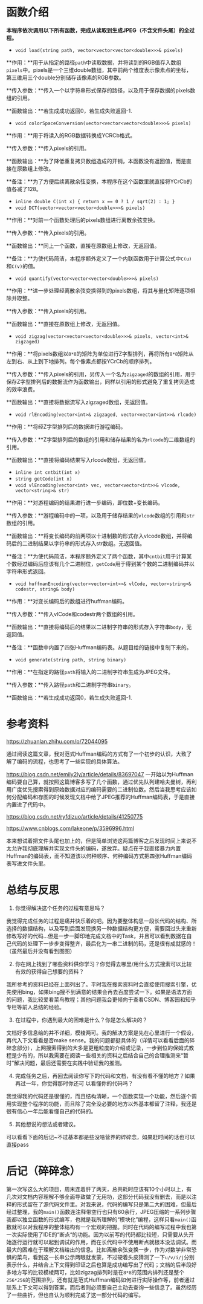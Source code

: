 # 函数介绍

**本程序依次调用以下所有函数，完成从读取到生成JPEG（不含文件头尾）的全过程。**



- `void load(string path, vector<vector<vector<double>>>& pixels)`

**作用：**用于从指定的路径`path`中读取数据，并将读到的RGB值存入数组`pixels`中。pixels是一个三维double数组，其中前两个维度表示像素点的坐标，第三维用三个double分别储存该像素的RGB参数。

**传入参数：**传入一个以字符串形式保存的路径，以及用于保存数据的pixels数组的引用。

**函数输出：**若生成成功返回0，若生成失败返回-1.



- `void colorSpaceConversion(vector<vector<vector<double>>>& pixels)`

**作用：**用于将读入的RGB数据转换成YCRCb格式。

**传入参数：**传入pixels的引用。

**函数输出：**为了降低重复拷贝数组造成的开销，本函数没有返回值，而是直接在原数组上修改。

**备注：**为了方便后续离散余弦变换，本程序在这个函数里就直接将YCrCb的值各减了128。



- `inline double C(int x) { return x == 0 ? 1 / sqrt(2) : 1; }`
- `void DCT(vector<vector<vector<double>>>& pixels)`

**作用：**对前一个函数处理后的pixels数组进行离散余弦变换。

**传入参数：**传入pixels的引用。

**函数输出：**同上一个函数，直接在原数组上修改，无返回值。

**备注：**为使代码简洁，本程序额外定义了一个内联函数用于计算公式中`C(u)`和`C(v)`的值。



- `void quantify(vector<vector<vector<double>>>& pixels)`

**作用：**进一步处理经离散余弦变换得到的pixels数组，将其与量化矩阵逐项相除并取整。

**传入参数：**传入pixels的引用。

**函数输出：**直接在原数组上修改，无返回值。



- `void zigzag(vector<vector<vector<double>>>& pixels, vector<int>& zigzaged)`

**作用：**将pixels数组以`8*8`的矩阵为单位进行Z字型排列，再将所有`8*8`矩阵从左到右、从上到下地排列。每个像素点都按YCrCb的顺序排列。

**传入参数：**传入pixels的引用，另传入一个名为`zigzaged`的数组的引用，用于保存Z字型排列后的数据流作为函数输出，同样以引用的形式避免了重复拷贝造成的效率浪费。

**函数输出：**直接将数据流写入zigzaged数组，无返回值。



- `void rlEncoding(vector<int>& zigzaged, vector<vector<int>>& rlcode)`

**作用：**将经Z字型排列后的数据进行游程编码。

**传入参数：**Z字型排列后的数组的引用和储存结果的名为`rlcode`的二维数组的引用。

**函数输出：**直接将编码结果写入rlcode数组，无返回值。



- `inline int cntbit(int x)`
- `string getCode(int x)`
- `void vlEncoding(vector<int> vec, vector<vector<int>>& vlcode, vector<string>& str)`

**作用：**对游程编码的结果进行进一步编码，即位数+变长编码。

**传入参数：**游程编码中的一项，以及用于储存结果的`vlcode`数组的引用和`str`数组的引用。

**函数输出：**将变长编码的前两项以十进制数的形式存入vlcode数组，并将编码后的二进制结果以字符串的形式存入str数组。无返回值。

**备注：**为使代码简洁，本程序额外定义了两个函数，其中`cntbit`用于计算某个数经过编码后应该有几个二进制位，`getCode`用于得到某个数的二进制编码并以字符串形式返回。



- `void huffmanEncoding(vector<vector<int>>& vlCode, vector<string>& codestr, string& body)`

**作用：**对变长编码后的数组进行huffman编码。

**传入参数：**传入vlCode和codestr两个数组的引用。

**函数输出：**直接将编码后的结果以二进制字符串的形式存入字符串`body`，无返回值。

**备注：**函数中内置了四张Huffman编码表。从题目给的链接中复制下来的。



- `void generate(string path, string binary)`

**作用：**在指定的路径`path`将输入的二进制字符串生成为JPEG文件。

**传入参数：**传入路径`path`和二进制字符串`binary`。

**函数输出：**若生成成功返回0，若生成失败返回-1.

# 参考资料

https://zhuanlan.zhihu.com/p/72044095

通过阅读这篇文章，我对范式Huffman编码的方式有了一个初步的认识，大致了解了编码的流程，也思考了一些实现的具体算法。

https://blog.csdn.net/emily2ly/article/details/83697047
一开始以为Huffman编码要自己算，就按照这篇博客多写了几个函数，通过优先队列建哈夫曼树，再利用广度优先搜索得到原始数据对应的编码需要的二进制位数。然后当我思考应该如何分配编码和存图的时候发现文档中给了JPEG推荐的Huffman编码表，于是直接内置进了代码中。

https://blog.csdn.net/ryfdizuo/article/details/41250775

https://www.cnblogs.com/lakeone/p/3596996.html

本来想试着把文件头尾也加上的，但是简单浏览这两篇博客之后发现时间上来说不太允许我彻底理解并实现文件头的编码，遂放弃。疑点在于我直接暴力内置Huffman的编码表，而不知道该以何种顺序、何种编码方式把四张Huffman编码表写进文件头里。

# 总结与反思

1. 你觉得解决这个任务的过程有意思吗？

我觉得完成任务的过程是痛并快乐着的吧。因为要整体构思一段长代码的结构、所选择的数据结构，以及写到后面发现换另一种数据结构更方便，需要回过头来重新修改写好的代码...但是一步一脚印地完成文档中的Task，并且可以看到数据在自己代码的处理下一步步变得整齐，最后化为一串二进制的码，还是很有成就感的！（虽然最后并没有看到图图）

2. 你在网上找到了哪些资料供你学习？你觉得去哪里/用什么方式搜索可以比较有效的获得自己想要的资料？

我所参考的资料已经在上面列出了。平时我在搜索资料时会直接使用搜索引擎，优先使用bing，如果bing搜不到满意的结果会再去百度尝试一下。如果是语法方面的问题，我比较爱看菜鸟教程；其他问题我会更倾向于查看CSDN、博客园和知乎专栏等前人总结的经验。

3. 在过程中，你遇到最大的困难是什么？你是怎么解决的？

文档好多信息给的并不详细，模棱两可。我的解决方案是先在心里进行一个假设，再代入下文看看是否make sense。我的问题都挺具体的（详情可以看看后面的碎碎念部分），上网搜索得到的大多是更粗粒度的介绍或记录，一步到位的保姆式教程是少有的，所以我需要在阅读一些相关的资料之后结合自己的合理推测来“暂时”解决问题，最后还需要在实践中验证我的推测。

4. 完成任务之后，再回去阅读你写下的代码和文档，有没有看不懂的地方？如果再过一年，你觉得那时你还可
   以看懂你的代码吗？

我觉得我的代码还是很懂的，而且结构清晰，一个函数实现一个功能，然后逐个调用实现整个程序的功能，而且除了完全没必要的地方以外基本都留了注释，我还是很有信心一年后能看懂自己的代码的。

5. 其他想说的想法或者建议。

可以看看下面的后记~不过基本都是些没啥营养的碎碎念，如果赶时间的话也可以直接pass

# 后记（碎碎念）

第一次写这么大的项目，周末连着肝了两天，总共耗时应该有10个小时以上，有几次对文档内容理解不够全面导致做了无用功，这部分代码我没有删去，而是以注释的形式留在了源代码文件里。对我来说，代码的编写只是第二大的困难，但最后经过整理，我的`main()`函数连注释带空行也只有60余行，JPEG压缩的一系列步骤我都以独立函数的形式编写，也就是我所理解的“模块化”编程，这样只看`main()`函数就可以对我程序的整体结构有一个宏观的把握。同时在代码的编写过程中我也第一次实际使用了IDE的“断点“的功能。因为以前写的代码都比较短，只需要从头开始逐行运行就可以起到调试的作用，而在长代码中不使用断点就根本没法调试。而最大的困难在于理解文档给出的信息。比如离散余弦变换一步，作为对数学非常恐惧的菜鸟，看到这一长串公示两眼就发蒙，不过硬着头皮猜测了一下`u/v/i/j`分别表示什么，并结合上下文得到印证之后也算是成功编写出了代码；文档的后半段好多地方写的比较模棱两可，比如zigzag排列时是在`8*8`的范围内排列还是整个`256*256`的范围排列，还有就是范式Huffman编码如何进行实际操作等，前者通过联系上下文可以得到答案，而后者则必须要自己主动去查询一些信息了。虽然经历了一些曲折，但也自认为顺利完成了这一部分代码的编写。



